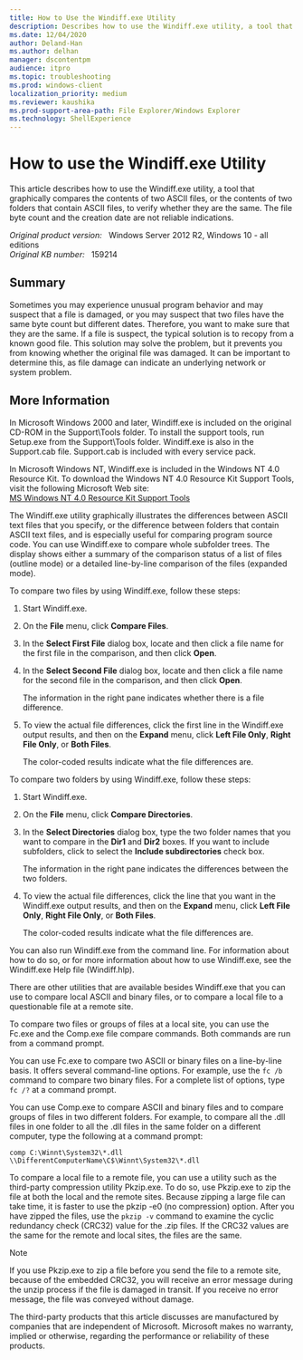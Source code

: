 ```yaml
---
title: How to Use the Windiff.exe Utility
description: Describes how to use the Windiff.exe utility, a tool that graphically compares the contents of two ASCII files, or the contents of two folders that contain ASCII files, to verify whether they are the same. The file byte count and the creation date are not reliable indications.
ms.date: 12/04/2020
author: Deland-Han
ms.author: delhan 
manager: dscontentpm
audience: itpro
ms.topic: troubleshooting
ms.prod: windows-client
localization_priority: medium
ms.reviewer: kaushika
ms.prod-support-area-path: File Explorer/Windows Explorer
ms.technology: ShellExperience
---
```

# How to use the Windiff.exe Utility

This article describes how to use the Windiff.exe utility, a tool that graphically compares the contents of two ASCII files, or the contents of two folders that contain ASCII files, to verify whether they are the same. The file byte count and the creation date are not reliable indications.

_Original product version:_ &nbsp; Windows Server 2012 R2, Windows 10 - all editions  
_Original KB number:_ &nbsp; 159214

## Summary

Sometimes you may experience unusual program behavior and may suspect that a file is damaged, or you may suspect that two files have the same byte count but different dates. Therefore, you want to make sure that they are the same. If a file is suspect, the typical solution is to recopy from a known good file. This solution may solve the problem, but it prevents you from knowing whether the original file was damaged. It can be important to determine this, as file damage can indicate an underlying network or system problem.

## More Information

In Microsoft Windows 2000 and later, Windiff.exe is included on the original CD-ROM in the Support\\Tools folder. To install the support tools, run Setup.exe from the Support\\Tools folder. Windiff.exe is also in the Support.cab file. Support.cab is included with every service pack.

In Microsoft Windows NT, Windiff.exe is included in the Windows NT 4.0 Resource Kit. To download the Windows NT 4.0 Resource Kit Support Tools, visit the following Microsoft Web site:  
[MS Windows NT 4.0 Resource Kit Support Tools](/previous-versions//cc767868(v=technet.10))

The Windiff.exe utility graphically illustrates the differences between ASCII text files that you specify, or the difference between folders that contain ASCII text files, and is especially useful for comparing program source code. You can use Windiff.exe to compare whole subfolder trees. The display shows either a summary of the comparison status of a list of files (outline mode) or a detailed line-by-line comparison of the files (expanded mode).

To compare two files by using Windiff.exe, follow these steps:

1. Start Windiff.exe.
2. On the **File** menu, click **Compare Files**.
3. In the **Select First File** dialog box, locate and then click a file name for the first file in the comparison, and then click **Open**.
4. In the **Select Second File** dialog box, locate and then click a file name for the second file in the comparison, and then click **Open**.

    The information in the right pane indicates whether there is a file difference.
5. To view the actual file differences, click the first line in the Windiff.exe output results, and then on the **Expand** menu, click **Left File Only**, **Right File Only**, or **Both Files**.

    The color-coded results indicate what the file differences are.

To compare two folders by using Windiff.exe, follow these steps:

1. Start Windiff.exe.
2. On the **File** menu, click **Compare Directories**.
3. In the **Select Directories** dialog box, type the two folder names that you want to compare in the **Dir1** and **Dir2** boxes. If you want to include subfolders, click to select the **Include subdirectories** check box.

    The information in the right pane indicates the differences between the two folders.
4. To view the actual file differences, click the line that you want in the Windiff.exe output results, and then on the **Expand** menu, click **Left File Only**, **Right File Only**, or **Both Files**.

    The color-coded results indicate what the file differences are.

You can also run Windiff.exe from the command line. For information about how to do so, or for more information about how to use Windiff.exe, see the Windiff.exe Help file (Windiff.hlp).

There are other utilities that are available besides Windiff.exe that you can use to compare local ASCII and binary files, or to compare a local file to a questionable file at a remote site.

To compare two files or groups of files at a local site, you can use the Fc.exe and the Comp.exe file compare commands. Both commands are run from a command prompt.

You can use Fc.exe to compare two ASCII or binary files on a line-by-line basis. It offers several command-line options. For example, use the `fc /b` command to compare two binary files. For a complete list of options, type `fc /?` at a command prompt.

You can use Comp.exe to compare ASCII and binary files and to compare groups of files in two different folders. For example, to compare all the .dll files in one folder to all the .dll files in the same folder on a different computer, type the following at a command prompt:

```console  
comp C:\Winnt\System32\*.dll \\DifferentComputerName\C$\Winnt\System32\*.dll
```
  
To compare a local file to a remote file, you can use a utility such as the third-party compression utility Pkzip.exe. To do so, use Pkzip.exe to zip the file at both the local and the remote sites. Because zipping a large file can take time, it is faster to use the pkzip -e0 (no compression) option. After you have zipped the files, use the `pkzip -v` command to examine the cyclic redundancy check (CRC32) value for the .zip files. If the CRC32 values are the same for the remote and local sites, the files are the same.

> [!NOTE]
> If you use Pkzip.exe to zip a file before you send the file to a remote site, because of the embedded CRC32, you will receive an error message during the unzip process if the file is damaged in transit. If you receive no error message, the file was conveyed without damage.

The third-party products that this article discusses are manufactured by companies that are independent of Microsoft. Microsoft makes no warranty, implied or otherwise, regarding the performance or reliability of these products.
